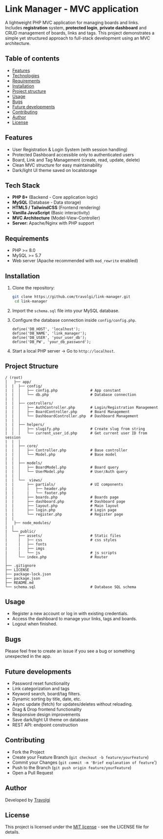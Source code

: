 # Link Manager - MVC application 

A lightweight PHP MVC application for managing boards and links.  
Includes **registration** system, **protected login**, **private dashboard** and CRUD management of boards, links and tags.
This project demonstrates a simple yet structured approach to full-stack development using an MVC architecture.


## Table of contents

- [Features](#features)
- [Technologies](#technologies)
- [Requirements](#requirements)
- [Installation](#installation)
- [Project structure](#project-structure)
- [Usage](#usage)
- [Bugs](#bugs)
- [Future developments](#future-developments)
- [Contributing](#contributing)
- [Author](#author)
- [License](#license)


## Features
- User Registration & Login System (with session handling)
- Protected Dashboard accessible only to authenticated users
- Board, Link and Tag Management (create, read, update, delete)
- Clean MVC structure for easy maintainability
- Dark/light UI theme saved on localstorage


## Tech Stack
- **PHP 8+** (Backend - Core application logic)
- **MySQL** (Database - Data storage)
- **HTML5 / TailwindCSS** (Frontend rendering)
- **Vanilla JavaScript** (Basic interactivity)
- **MVC Architecture** (Model-View-Controller)  
- **Server:** Apache/Nginx with PHP support


## Requirements
- PHP >= 8.0
- MySQL >= 5.7
- Web server (Apache recommended with `mod_rewrite` enabled)


## Installation
1. Clone the repository:
   ```bash
   git clone https://github.com/travolgi/link-manager.git
	cd link-manager
   ```

2. Import the `schema.sql` file into your MySQL database.

3. Configure the database connection inside `config/config.php`.
	```
	define('DB_HOST', 'localhost');
	define('DB_NAME', 'link_manager');
	define('DB_USER', 'your_user_db');
	define('DB_PW', 'your_db_password');
	```

4. Start a local PHP server -> Go to `http://localhost`.


## Project Structure

```
/ (root)
│	├── app/
|  |  ├── config/
|  |  |   ├── config.php               # App constant
|  |  │   └── db.php                   # Database connection
|  |  │
|  |  ├── controllers/
|  |  │   ├── AuthController.php       # Login/Registration Management
|  |  │   ├── BoardController.php      # Board Management
|  |  │   └── DashboardController.php  # Dashboard Management
|  |  │
|  |  ├── helpers/
|  |  │   ├── slugify.php              # Create slug from string
|  |  │   └── current_user_id.php      # Get current user ID from session
|  |  │
|  |  ├── core/
|  |  │   ├── Controller.php           # Base controller
|  |  │   └── Model.php                # Base model
|  |  │
|  |  ├── models/
|  |  │   ├── BoardModel.php           # Board query
|  |  │   └── UserModel.php       	   # User/Auth query 
|  |  │
|  |  └──  views/
|  |      ├── partials/                # UI components
|  |      |   ├── header.php
|  |      |   └── footer.php
|  |      ├── boards.php               # Boards page
|  |      ├── dashboard.php            # Dashboard page
|  |      ├── layout.php               # Main layout
|  |      ├── login.php                # Login page
|  |      └── register.php             # Register page
|  |   
│	├── node_modules/
|  |
|  └── public/
│     ├── assets/                      # Static files
|     |   ├── css                      # css styles
|     |   ├── fonts
|     |   ├── imgs
|     |   └── js                       # js scripts
│     └── index.php                    # Router
│
├── .gitignore
├── LICENSE
├── package-lock.json
├── package.json
├── README.md
└── schema.sql                         # Database SQL schema
```


## Usage
- Register a new account or log in with existing credentials.
- Access the dashboard to manage your links, tags and boards.
- Logout when finished.


## Bugs
Please feel free to create an issue if you see a bug or something unexpected in the app.


## Future developments
- Password reset functionality
- Link categorization and tags
- Keyword search, board/tag filters.
- Dynamic sorting by title, date, etc.
- Async update (fetch) for updates/deletes without reloading.
- Drag & Drop frontend functionality 
- Responsive design improvements
- Save dark/light UI theme on database
- REST API: endpoint construction


## Contributing
- Fork the Project
- Create your Feature Branch (`git checkout -b feature/yourFeature`)
- Commit your Changes (`git commit -m 'Brief explanation of feature`')
- Push to the Branch (`git push origin feature/yourFeature`)
- Open a Pull Request


## Author
Developed by [Travolgi](https://github.com/travolgi)


## License
This project is licensed under the [MIT license](https://github.com/travolgi/mini-blog/blob/main/LICENSE) - see the LICENSE file for details.